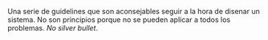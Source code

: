 Una serie de guidelines que son aconsejables seguir a la hora de disenar un sistema. No son principios porque no se pueden aplicar a todos los problemas. *No silver bullet*.

